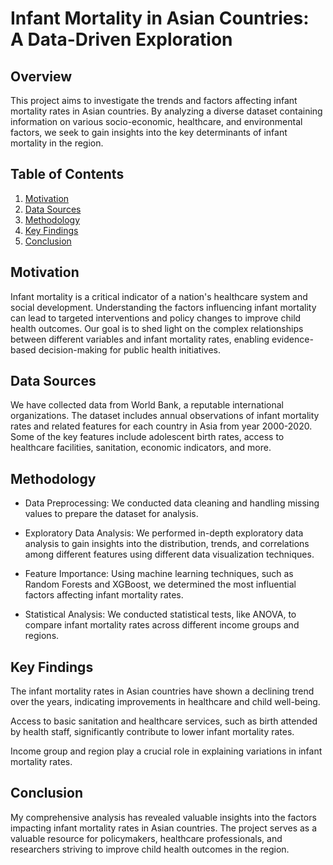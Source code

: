 # Infant Mortality in Asian Countries: A Data-Driven Exploration
## Overview
This project aims to investigate the trends and factors affecting infant mortality rates in Asian countries. By analyzing a diverse dataset containing information on various socio-economic, healthcare, and environmental factors, we seek to gain insights into the key determinants of infant mortality in the region.

## Table of Contents
1. [Motivation](#motivation)
2. [Data Sources](#data-sources)
3. [Methodology](#methodology)
4. [Key Findings](#key-findings)
5. [Conclusion](#conclusion)

## Motivation
Infant mortality is a critical indicator of a nation's healthcare system and social development. Understanding the factors influencing infant mortality can lead to targeted interventions and policy changes to improve child health outcomes. Our goal is to shed light on the complex relationships between different variables and infant mortality rates, enabling evidence-based decision-making for public health initiatives.

## Data Sources
We have collected data from World Bank, a reputable international organizations. The dataset includes annual observations of infant mortality rates and related features for each country in Asia from year 2000-2020. Some of the key features include adolescent birth rates, access to healthcare facilities, sanitation, economic indicators, and more.

## Methodology
- Data Preprocessing: We conducted data cleaning and handling missing values to prepare the dataset for analysis.

- Exploratory Data Analysis: We performed in-depth exploratory data analysis to gain insights into the distribution, trends, and correlations among different features using different data visualization techniques.

- Feature Importance: Using machine learning techniques, such as Random Forests and XGBoost, we determined the most influential factors affecting infant mortality rates.

- Statistical Analysis: We conducted statistical tests, like ANOVA, to compare infant mortality rates across different income groups and regions.

## Key Findings
The infant mortality rates in Asian countries have shown a declining trend over the years, indicating improvements in healthcare and child well-being.

Access to basic sanitation and healthcare services, such as birth attended by health staff, significantly contribute to lower infant mortality rates.

Income group and region play a crucial role in explaining variations in infant mortality rates.

## Conclusion
My comprehensive analysis has revealed valuable insights into the factors impacting infant mortality rates in Asian countries. The project serves as a valuable resource for policymakers, healthcare professionals, and researchers striving to improve child health outcomes in the region.

